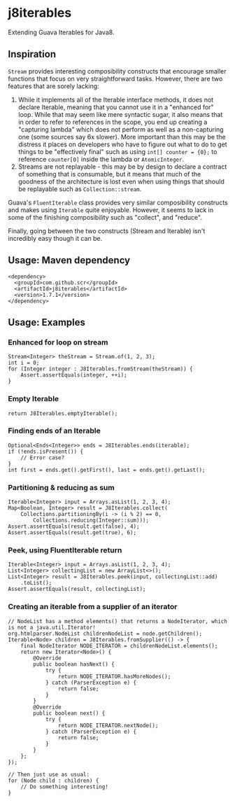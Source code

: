 # j8iterables
Extending Guava Iterables for Java8.

## Inspiration
`Stream` provides interesting composibility constructs that encourage smaller functions that focus on very straightforward tasks.  However, there are two features that are sorely lacking:

1. While it implements all of the Iterable interface methods, it does not declare Iterable, meaning that you cannot use it in a "enhanced for" loop.  While that may seem like mere syntactic sugar, it also means that in order to refer to references in the scope, you end up creating a "capturing lambda" which does not perform as well as a non-capturing one (some sources say 6x slower).  More important than this may be the distress it places on developers who have to figure out what to do to get things to be "effectively final" such as using `int[] counter = {0};` to reference `counter[0]` inside the lambda or `AtomicInteger`.
2. Streams are not replayable - this may be by design to declare a contract of something that is consumable, but it means that much of the goodness of the architecture is lost even when using things that should be replayable such as `Collection::stream`.

Guava's `FluentIterable` class provides very similar composibility constructs and makes using `Iterable` quite enjoyable.  However, it seems to lack in some of the finishing composibility such as "collect", and "reduce".

Finally, going between the two constructs (Stream and Iterable) isn't incredibly easy though it can be.

## Usage: Maven dependency
```
<dependency>
  <groupId>com.github.scr</groupId>
  <artifactId>j8iterables</artifactId>
  <version>1.7.1</version>
</dependency>
```

## Usage: Examples

### Enhanced for loop on stream
```
Stream<Integer> theStream = Stream.of(1, 2, 3);
int i = 0;
for (Integer integer : J8Iterables.fromStream(theStream)) {
    Assert.assertEquals(integer, ++i);
}
```

### Empty Iterable
```
return J8Iterables.emptyIterable();
```

### Finding ends of an Iterable
```
Optional<Ends<Integer>> ends = J8Iterables.ends(iterable);
if (!ends.isPresent()) {
    // Error case?
}
int first = ends.get().getFirst(), last = ends.get().getLast();
```

### Partitioning & reducing as sum
```
Iterable<Integer> input = Arrays.asList(1, 2, 3, 4);
Map<Boolean, Integer> result = J8Iterables.collect(
    Collections.partitioningBy(i -> (i % 2) == 0, 
        Collections.reducing(Integer::sum)));
Assert.assertEquals(result.get(false), 4);
Assert.assertEquals(result.get(true), 6);
```

### Peek, using FluentIterable return
```
Iterable<Integer> input = Arrays.asList(1, 2, 3, 4);
List<Integer> collectingList = new ArrayList<>();
List<Integer> result = J8Iterables.peek(input, collectingList::add)
    .toList();
Assert.assertEquals(result, collectingList);
```

### Creating an iterable from a supplier of an iterator
```
// NodeList has a method elements() that returns a NodeIterator, which is not a java.util.Iterator!
org.htmlparser.NodeList childrenNodeList = node.getChildren();
Iterable<Node> children = J8Iterables.fromSupplier(() -> {
    final NodeIterator NODE_ITERATOR = childrenNodeList.elements();
    return new Iterator<Node>() {
        @Override
        public boolean hasNext() {
            try {
                return NODE_ITERATOR.hasMoreNodes();
            } catch (ParserException e) {
                return false;
            }
        }
        @Override
        public boolean next() {
            try {
                return NODE_ITERATOR.nextNode();
            } catch (ParserException e) {
                return false;
            }
        }
    };
});

// Then just use as usual:
for (Node child : children) {
    // Do something interesting!
}
```
